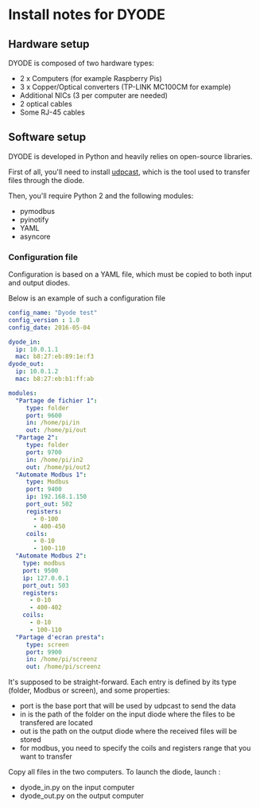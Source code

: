 # Install notes for DYODE

## Hardware setup
DYODE is composed of two hardware types:
* 2 x  Computers (for example Raspberry Pis)
* 3 x Copper/Optical converters (TP-LINK MC100CM for example)
* Additional NICs (3 per computer are needed)
* 2 optical cables
* Some RJ-45 cables

## Software setup
DYODE is developed in Python and heavily relies on open-source libraries.

First of all, you'll need to install [udpcast](https://www.udpcast.linux.lu/), which is the tool used to transfer files through the diode.

Then, you'll require Python 2 and the following modules:
* pymodbus
* pyinotify
* YAML
* asyncore

### Configuration file
Configuration is based on a YAML file, which must be copied to both input and output diodes.

Below is an example of such a configuration file
```yaml
config_name: "Dyode test"
config_version : 1.0
config_date: 2016-05-04

dyode_in:
  ip: 10.0.1.1
  mac: b8:27:eb:89:1e:f3
dyode_out:
  ip: 10.0.1.2
  mac: b8:27:eb:b1:ff:ab

modules:
  "Partage de fichier 1":
     type: folder
     port: 9600
     in: /home/pi/in
     out: /home/pi/out
  "Partage 2":
     type: folder
     port: 9700
     in: /home/pi/in2
     out: /home/pi/out2
  "Automate Modbus 1":
     type: Modbus
     port: 9400
     ip: 192.168.1.150
     port_out: 502
     registers:
       - 0-100
       - 400-450
     coils:
       - 0-10
       - 100-110
  "Automate Modbus 2":
    type: modbus
    port: 9500
    ip: 127.0.0.1
    port_out: 503
    registers:
      - 0-10
      - 400-402
    coils:
      - 0-10
      - 100-110
  "Partage d'ecran presta":
     type: screen
     port: 9900
     in: /home/pi/screenz
     out: /home/pi/screenz
```
It's supposed to be straight-forward.
Each entry is defined by its type (folder, Modbus or screen), and some properties:
* port is the base port that will be used by udpcast to send the data
* in is the path of the folder on the input diode where the files to be transfered are located
* out is the path on the output diode where the received files will be stored
* for modbus, you need to specify the coils and registers range that you want to transfer


Copy all files in the two computers. To launch the diode, launch :
* dyode_in.py on the input computer
* dyode_out.py on the output computer
